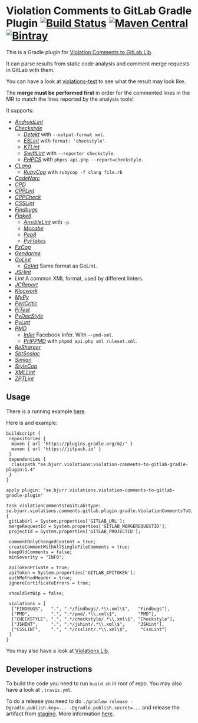# Violation Comments to GitLab Gradle Plugin [![Build Status](https://travis-ci.org/tomasbjerre/violation-comments-to-gitlab-gradle-plugin.svg?branch=master)](https://travis-ci.org/tomasbjerre/violation-comments-to-gitlab-gradle-plugin) [![Maven Central](https://maven-badges.herokuapp.com/maven-central/se.bjurr.violations/violation-comments-to-gitlab-gradle-plugin/badge.svg)](https://maven-badges.herokuapp.com/maven-central/se.bjurr.violations/violation-comments-to-gitlab-gradle-plugin) [ ![Bintray](https://api.bintray.com/packages/tomasbjerre/tomasbjerre/se.bjurr.violations%3Aviolation-comments-to-gitlab-gradle-plugin/images/download.svg) ](https://bintray.com/tomasbjerre/tomasbjerre/se.bjurr.violations%3Aviolation-comments-to-gitlab-gradle-plugin/_latestVersion)

This is a Gradle plugin for [Violation Comments to GitLab Lib](https://github.com/tomasbjerre/violation-comments-to-gitlab-lib).

It can parse results from static code analysis and comment merge requests in GitLab with them.

You can have a look at [violations-test](https://gitlab.com/tomas.bjerre85/violations-test/merge_requests/1) to see what the result may look like.

The **merge must be performed first** in order for the commented lines in the MR to match the lines reported by the analysis tools!

It supports:
 * [_AndroidLint_](http://developer.android.com/tools/help/lint.html)
 * [_Checkstyle_](http://checkstyle.sourceforge.net/)
   * [_Detekt_](https://github.com/arturbosch/detekt) with `--output-format xml`.
   * [_ESLint_](https://github.com/sindresorhus/grunt-eslint) with `format: 'checkstyle'`.
   * [_KTLint_](https://github.com/shyiko/ktlint)
   * [_SwiftLint_](https://github.com/realm/SwiftLint) with `--reporter checkstyle`.
   * [_PHPCS_](https://github.com/squizlabs/PHP_CodeSniffer) with `phpcs api.php --report=checkstyle`.
 * [_CLang_](https://clang-analyzer.llvm.org/)
   * [_RubyCop_](http://rubocop.readthedocs.io/en/latest/formatters/) with `rubycop -f clang file.rb`
 * [_CodeNarc_](http://codenarc.sourceforge.net/)
 * [_CPD_](http://pmd.sourceforge.net/pmd-4.3.0/cpd.html)
 * [_CPPLint_](https://github.com/theandrewdavis/cpplint)
 * [_CPPCheck_](http://cppcheck.sourceforge.net/)
 * [_CSSLint_](https://github.com/CSSLint/csslint)
 * [_Findbugs_](http://findbugs.sourceforge.net/)
 * [_Flake8_](http://flake8.readthedocs.org/en/latest/)
   * [_AnsibleLint_](https://github.com/willthames/ansible-lint) with `-p`
   * [_Mccabe_](https://pypi.python.org/pypi/mccabe)
   * [_Pep8_](https://github.com/PyCQA/pycodestyle)
   * [_PyFlakes_](https://pypi.python.org/pypi/pyflakes)
 * [_FxCop_](https://en.wikipedia.org/wiki/FxCop)
 * [_Gendarme_](http://www.mono-project.com/docs/tools+libraries/tools/gendarme/)
 * [_GoLint_](https://github.com/golang/lint)
   * [_GoVet_](https://golang.org/cmd/vet/) Same format as GoLint.
 * [_JSHint_](http://jshint.com/)
 * _Lint_ A common XML format, used by different linters.
 * [_JCReport_](https://github.com/jCoderZ/fawkez/wiki/JcReport)
 * [_Klocwork_](http://www.klocwork.com/products-services/klocwork/static-code-analysis)
 * [_MyPy_](https://pypi.python.org/pypi/mypy-lang)
 * [_PerlCritic_](https://github.com/Perl-Critic)
 * [_PiTest_](http://pitest.org/)
 * [_PyDocStyle_](https://pypi.python.org/pypi/pydocstyle)
 * [_PyLint_](https://www.pylint.org/)
 * [_PMD_](https://pmd.github.io/)
   * [_Infer_](http://fbinfer.com/) Facebook Infer. With `--pmd-xml`.
   * [_PHPPMD_](https://phpmd.org/) with `phpmd api.php xml ruleset.xml`.
 * [_ReSharper_](https://www.jetbrains.com/resharper/)
 * [_SbtScalac_](http://www.scala-sbt.org/)
 * [_Simian_](http://www.harukizaemon.com/simian/)
 * [_StyleCop_](https://stylecop.codeplex.com/)
 * [_XMLLint_](http://xmlsoft.org/xmllint.html)
 * [_ZPTLint_](https://pypi.python.org/pypi/zptlint)

 
## Usage ##
There is a running example [here](https://github.com/tomasbjerre/violation-comments-to-gitlab-gradle-plugin/tree/master/violation-comments-to-gitlab-gradle-plugin-example).

Here is and example: 

```
buildscript {
 repositories {
  maven { url 'https://plugins.gradle.org/m2/' }
  maven { url 'https://jitpack.io' }
 }
 dependencies {
  classpath "se.bjurr.violations:violation-comments-to-gitlab-gradle-plugin:1.4"
 }
}

apply plugin: "se.bjurr.violations.violation-comments-to-gitlab-gradle-plugin"

task violationCommentsToGitLab(type: se.bjurr.violations.comments.gitlab.plugin.gradle.ViolationCommentsToGitLabTask) {
 gitLabUrl = System.properties['GITLAB_URL'];
 mergeRequestId = System.properties['GITLAB_MERGEREQUESTID'];
 projectId = System.properties['GITLAB_PROJECTID'];

 commentOnlyChangedContent = true;
 createCommentWithAllSingleFileComments = true;
 keepOldComments = false;
 minSeverity = "INFO";

 apiTokenPrivate = true;
 apiToken = System.properties['GITLAB_APITOKEN'];
 authMethodHeader = true;
 ignoreCertificateErrors = true;

 shouldSetWip = false;

 violations = [
  ["FINDBUGS",   ".", ".*/findbugs/.*\\.xml\$",   "Findbugs"],
  ["PMD",        ".", ".*/pmd/.*\\.xml\$",        "PMD"],
  ["CHECKSTYLE", ".", ".*/checkstyle/.*\\.xml\$", "Checkstyle"],
  ["JSHINT",     ".", ".*/jshint/.*\\.xml\$",     "JSHint"],
  ["CSSLINT",    ".", ".*/csslint/.*\\.xml\$",     "CssLint"]
 ]
}
```

You may also have a look at [Violations Lib](https://github.com/tomasbjerre/violations-lib).

## Developer instructions

To build the code you need to run `build.sh` in root of repo. You may also have a look at `.travis.yml`.

To do a release you need to do `./gradlew release -Dgradle.publish.key=... -Dgradle.publish.secret=...` and release the artifact from [staging](https://oss.sonatype.org/#stagingRepositories). More information [here](http://central.sonatype.org/pages/releasing-the-deployment.html).
